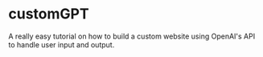 # customGPT
A really easy tutorial on how to build a custom website using OpenAI's API to handle user input and output.
